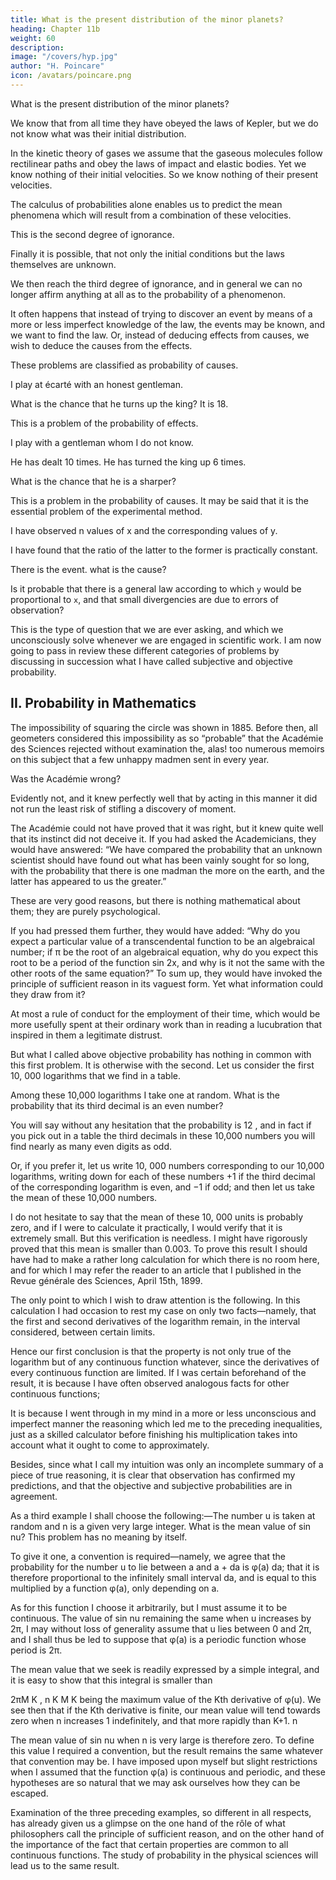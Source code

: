 ```yaml
---
title: What is the present distribution of the minor planets?
heading: Chapter 11b
weight: 60
description:  
image: "/covers/hyp.jpg"
author: "H. Poincare"
icon: /avatars/poincare.png
---
```




What is the present distribution of the minor planets? 

We know that from all time they have obeyed the laws of Kepler, but we do not know what was their
initial distribution. 

In the kinetic theory of gases we assume that the gaseous molecules follow rectilinear paths and obey the laws of impact and elastic bodies. Yet we know nothing of their initial velocities. So we know nothing of their present velocities. 

The calculus of probabilities alone enables us to predict the mean phenomena which will result from a combination of these velocities. 

This is the second degree of ignorance. 

Finally it is possible, that not only the initial conditions but the laws themselves are unknown. 

We then reach the third degree of ignorance, and in general we can no longer affirm anything at all as to the probability of a phenomenon. 

It often happens that instead of trying to discover an event by means of a more or less imperfect knowledge of the law, the events may be known, and we want to find the law. Or, instead of deducing effects from causes, we wish to deduce the causes from the effects. 

These problems are classified as probability of causes.

<!-- , and are the most interesting of all from their scientific applica-
tions. --> 

I play at écarté with an honest gentleman. 

What is the chance that he turns up the king? It is 18. 

This is a problem of the probability of effects. 

I play with a gentleman whom I do not know.

He has dealt 10 times. He has turned the king up 6 times. 

What is the chance that he is a sharper? 

This is a problem in the probability of causes. It may be said that it is the essential problem of the experimental method. 

I have observed n values of x and the corresponding values of y. 

I have found that the ratio of the latter to the former is practically constant. 

There is the event. what is the cause? 

Is it probable that there is a general law according to which `y` would be proportional to `x`, and that small divergencies are due to errors of observation? 

This is the type of question that we are ever asking, and which we unconsciously solve whenever we are engaged in scientific
work. I am now going to pass in review these different categories of problems by discussing in succession what I
have called subjective and objective probability.


## II. Probability in Mathematics

The impossibility of squaring the circle was shown in 1885. Before then, all geometers considered this impossibility as so “probable” that the Académie des Sciences rejected without examination the, alas! too numerous memoirs on this subject that a few unhappy madmen sent in every year.

Was the Académie wrong? 

Evidently not, and it knew perfectly well that by acting in this manner it did not run the least risk of stifling a discovery of moment.

The Académie could not have proved that it was right, but it knew quite well that its instinct did not deceive
it. If you had asked the Academicians, they would have answered: “We have compared the probability that an
unknown scientist should have found out what has been vainly sought for so long, with the probability that there
is one madman the more on the earth, and the latter
has appeared to us the greater.” 

These are very good reasons, but there is nothing mathematical about them; they are purely psychological. 

If you had pressed them further, they would have added: “Why do you expect a particular value of a transcendental function to be an algebraical number; if π be the root of an algebraical equation, why do you expect this root to be a period
of the function sin 2x, and why is it not the same with the other roots of the same equation?” To sum up, they
would have invoked the principle of sufficient reason in its vaguest form. Yet what information could they draw
from it? 

At most a rule of conduct for the employment of their time, which would be more usefully spent at their ordinary work than in reading a lucubration that inspired in them a legitimate distrust. 

But what I called above objective probability has nothing in common with this first problem. It is otherwise with the second. Let
us consider the first 10, 000 logarithms that we find in a table. 

Among these 10,000 logarithms I take one at random. What is the probability that its third decimal is an even number? 

You will say without any hesitation that the probability is 12 , and in fact if you pick out in
a table the third decimals in these 10,000 numbers you
will find nearly as many even digits as odd. 

Or, if you prefer it, let us write 10, 000 numbers corresponding to our 10,000 logarithms, writing down for each of these
numbers +1 if the third decimal of the corresponding logarithm is even, and −1 if odd; and then let us take
the mean of these 10,000 numbers. 

I do not hesitate to say that the mean of these 10, 000 units is probably zero, and if I were to calculate it practically, I would
verify that it is extremely small. But this verification is needless. I might have rigorously proved that this mean
is smaller than 0.003. To prove this result I should have had to make a rather long calculation for which there is
no room here, and for which I may refer the reader to an article that I published in the Revue générale des Sciences, April 15th, 1899. 

The only point to which I wish to draw attention is the following. In this calculation I had occasion to rest my case on only two facts—namely,
that the first and second derivatives of the logarithm remain, in the interval considered, between certain limits.

Hence our first conclusion is that the property is not only true of the logarithm but of any continuous function whatever, since the derivatives of every continuous function are limited. If I was certain beforehand of the result, it is because I have often observed analogous facts for other continuous functions; 

It is because I went through in my mind in a more or less unconscious and imperfect manner the reasoning which led me to
the preceding inequalities, just as a skilled calculator before finishing his multiplication takes into account
what it ought to come to approximately. 

Besides, since what I call my intuition was only an incomplete summary of a piece of true reasoning, it is clear that
observation has confirmed my predictions, and that the objective and subjective probabilities are in agreement.

As a third example I shall choose the following:—The number u is taken at random and n is a given very large integer. What is the mean value of sin nu? This problem has no meaning by itself. 

To give it one, a convention is required—namely, we agree that the probability for the number u to lie between a and a + da is φ(a) da; that it is
therefore proportional to the infinitely small interval da, and is equal to this multiplied by a function φ(a), only depending on a. 

As for this function I choose it arbitrarily, but I must assume it to be continuous. The value of sin nu remaining the same when u increases by 2π, I
may without loss of generality assume that u lies between 0 and 2π, and I shall thus be led to suppose that φ(a) is
a periodic function whose period is 2π. 

The mean value that we seek is readily expressed by a simple integral, and it is easy to show that this integral is smaller than

2πM K
,
n K
M K being the maximum value of the Kth derivative
of φ(u). We see then that if the Kth derivative is finite,
our mean value will tend towards zero when n increases
1
indefinitely, and that more rapidly than K+1.
n

The mean value of sin nu when n is very large is therefore zero. To define this value I required a convention,
but the result remains the same whatever that convention may be. I have imposed upon myself but slight restrictions when I assumed that the function φ(a) is continuous
and periodic, and these hypotheses are so natural that we may ask ourselves how they can be escaped. 

Examination of the three preceding examples, so different in all respects, has already given us a glimpse on the one hand
of the rôle of what philosophers call the principle of sufficient reason, and on the other hand of the importance of
the fact that certain properties are common to all continuous functions. The study of probability in the physical
sciences will lead us to the same result.


